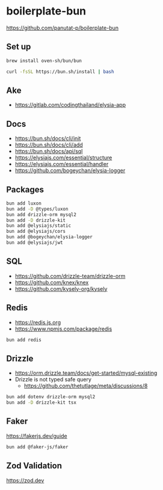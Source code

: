 # boilerplate-bun

https://github.com/panutat-p/boilerplate-bun

## Set up

```sh
brew install oven-sh/bun/bun
```

```sh
curl -fsSL https://bun.sh/install | bash
```

## Ake

- https://gitlab.com/codingthailand/elysia-app

## Docs

- https://bun.sh/docs/cli/init
- https://bun.sh/docs/cli/add
- https://bun.sh/docs/api/sql
- https://elysiajs.com/essential/structure
- https://elysiajs.com/essential/handler
- https://github.com/bogeychan/elysia-logger

## Packages

```sh
bun add luxon
bun add -D @types/luxon
bun add drizzle-orm mysql2
bun add -D drizzle-kit
bun add @elysiajs/static
bun add @elysiajs/cors
bun add @bogeychan/elysia-logger
bun add @elysiajs/jwt
```

## SQL

- https://github.com/drizzle-team/drizzle-orm
- https://github.com/knex/knex
- https://github.com/kysely-org/kysely

## Redis

- https://redis.js.org
- https://www.npmjs.com/package/redis

```sh
bun add redis
```

## Drizzle

- https://orm.drizzle.team/docs/get-started/mysql-existing
- Drizzle is not typed safe query
  - https://github.com/thetutlage/meta/discussions/8

```sh
bun add dotenv drizzle-orm mysql2
bun add -D drizzle-kit tsx
```

## Faker

https://fakerjs.dev/guide

```sh
bun add @faker-js/faker
```

## Zod Validation

https://zod.dev
